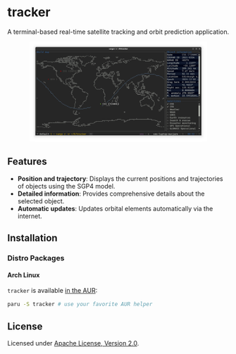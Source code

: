# tracker

A terminal-based real-time satellite tracking and orbit prediction application.

<p align="center"><img src="docs/screenshot.png" width=80%></p>

## Features

- **Position and trajectory**: Displays the current positions and trajectories of objects using the SGP4 model.
- **Detailed information**: Provides comprehensive details about the selected object.
- **Automatic updates**: Updates orbital elements automatically via the internet.

## Installation

### Distro Packages

#### Arch Linux

`tracker` is available [in the AUR](https://aur.archlinux.org/packages/tracker/):

```bash
paru -S tracker # use your favorite AUR helper
```

## License

Licensed under [Apache License, Version 2.0](LICENSE).
